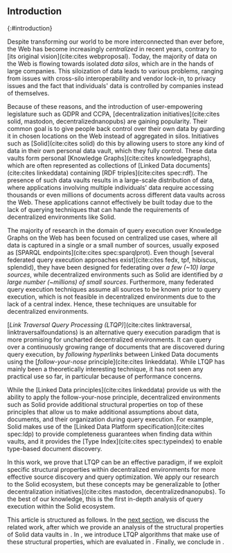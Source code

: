 ## Introduction
{:#introduction}

Despite transforming our world to be more interconnected than ever before,
the Web has become increasingly *centralized* in recent years, contrary to [its original vision](cite:cites webproposal).
Today, the majority of data on the Web is flowing towards isolated *data silos*,
which are in the hands of large companies.
This siloization of data leads to various problems,
ranging from issues with cross-silo interoperability and vendor lock-in,
to privacy issues and the fact that individuals' data is controlled by companies instead of themselves.

Because of these reasons, and the introduction of user-empowering legislature such as GDPR and CCPA,
[decentralization initiatives](cite:cites solid, mastodon, decentralizednanopubs) are gaining popularity.
Their common goal is
to give people back control over their own data
by guarding it in chosen locations on the Web instead of aggregated in silos.
Initiatives such as [Solid](cite:cites solid) do this by allowing users to store any kind of data in their own personal data vault,
which they fully control.
These data vaults form personal [Knowledge Graphs](cite:cites knowledgegraphs), which are often represented as collections of [Linked Data documents](cite:cites linkeddata) containing [RDF triples](cite:cites spec:rdf).
The presence of such data vaults results in a large-scale distribution of data,
where applications involving multiple individuals' data require accessing
thousands or even millions of documents
across different data vaults across the Web.
These applications cannot effectively be built today
due to the lack of querying techniques that can hande the requirements of decentralized environments like Solid.

The majority of research in the domain of query execution over Knowledge Graphs on the Web has been focused on centralized use cases,
where all data is captured in a single or a small number
of sources, usually exposed as [SPARQL endpoints](cite:cites spec:sparqlprot).
Even though [several federated query execution approaches exist](cite:cites fedx, tpf, hibiscus, splendid),
they have been designed for federating over *a few (~10) large sources*,
while decentralized environments such as Solid are identified by *a large number (~millions) of small sources*.
Furthermore, many federated query execution techniques assume all sources to be known prior to query execution,
which is not feasible in decentralized environments due to the lack of a central index.
Hence, these techniques are unsuitable for decentralized environments.

[*Link Traversal Query Processing (LTQP)*](cite:cites linktraversal, linktraversalfoundations)
is an alternative query execution paradigm that is more promising for uncharted decentralized environments.
It can query over a continuously growing range of documents that are discovered during query execution,
by _following hyperlinks_ between Linked Data documents using the [*follow-your-nose* principle](cite:cites linkeddata).
While LTQP has mainly been a theoretically interesting technique, it has not seen any practical use so far,
in particular because of performance concerns.

While the [Linked Data principles](cite:cites linkeddata) provide us with the ability to apply the follow-your-nose principle,
decentralized environments such as Solid provide additional structural properties on top of these principles that allow us to make
additional assumptions about data, documents, and their organization during query execution.
For example, Solid makes use of the [Linked Data Platform specification](cite:cites spec:ldp)
to provide completeness guarantees when finding data within vaults,
and it provides the [Type Index](cite:cites spec:typeindex) to enable type-based document discovery.

In this work, we prove that LTQP
can be an effective paradigm,
if we exploit specific structural properties within decentralized environments
for more effective source discovery and query optimization.
We apply our research to the Solid ecosystem,
but these concepts may be generalizable to [other decentralization initiatives](cite:cites mastodon, decentralizednanopubs).
To the best of our knowledge, this is the first in-depth analysis of query execution within the Solid ecosystem.

This article is structured as follows.
In the [next section](#related-work), we discuss the related work,
after which we provide an analysis of the structural properties of Solid data vaults in [](#solid).
In [](#approach), we introduce LTQP algorithms that make use of these structural properties,
which are evaluated in [](#evaluation).
Finally, we conclude in [](#conclusions).

<!--
Contributions:
- Analysis of structural properties in solid pods
- SolidBench: Benchmark to simulate a Web of data with configurable structural axioms
- Guided link traversal algorithms for querying over Solid data vaults
- Implementation of existing (all?) and new algorithms
- An evaluation of link traversal algorithms within a simulated Web of Solid data vaults
{:.todo}
-->
